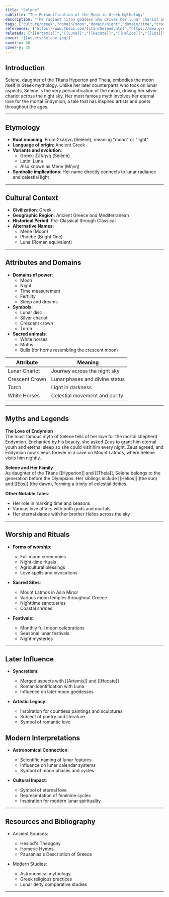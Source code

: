 ```yaml
---
title: "Selene"
subtitle: "The Personification of the Moon in Greek Mythology"
description: "The radiant Titan goddess who drives her lunar chariot across the night sky, eternally pursuing her love for the beautiful Endymion"
tags: ["culture/greek","domain/moon","domain/night","domain/time","trait/female","trait/titan"]
references: ["https://www.theoi.com/Titan/Selene.html","https://www.greekmythology.com/Other_Gods/Selene/selene.html","https://www.britannica.com/topic/Selene-Greek-goddess"]
relateds: ["[[Artemis]]","[[Luna]]","[[Hecate]]","[[Helios]]","[[Eos]]","[[Endymion]]","[[Hyperion]]","[[Theia]]"]
cover: "[[Assets/Selene.jpg]]"
cover-x: 50
cover-y: 25
---
```

## Introduction
Selene, daughter of the Titans Hyperion and Theia, embodies the moon itself in Greek mythology. Unlike her later counterparts who took on lunar aspects, Selene is the very personification of the moon, driving her silver chariot across the night sky. Her most famous myth involves her eternal love for the mortal Endymion, a tale that has inspired artists and poets throughout the ages.

---

## Etymology

- **Root meaning**: From Σελήνη (Selēnē), meaning "moon" or "light"
- **Language of origin**: Ancient Greek
- **Variants and evolution**:
  - Greek: Σελήνη (Selēnē)
  - Latin: Luna
  - Also known as Mene (Μήνη)
- **Symbolic implications**: Her name directly connects to lunar radiance and celestial light

---

## Cultural Context

- **Civilization**: Greek
- **Geographic Region**: Ancient Greece and Mediterranean
- **Historical Period**: Pre-Classical through Classical
- **Alternative Names**:
  - Mene (Moon)
  - Phoebe (Bright One)
  - Luna (Roman equivalent)

---

## Attributes and Domains

- **Domains of power**: 
  - Moon
  - Night
  - Time measurement
  - Fertility
  - Sleep and dreams
- **Symbols**: 
  - Lunar disc
  - Silver chariot
  - Crescent crown
  - Torch
- **Sacred animals**: 
  - White horses
  - Moths
  - Bulls (for horns resembling the crescent moon)

| Attribute | Meaning |
|-----------|----------|
| Lunar Chariot | Journey across the night sky |
| Crescent Crown | Lunar phases and divine status |
| Torch | Light in darkness |
| White Horses | Celestial movement and purity |

---

## Myths and Legends

**The Love of Endymion**  
The most famous myth of Selene tells of her love for the mortal shepherd Endymion. Enchanted by his beauty, she asked Zeus to grant him eternal youth and eternal sleep so she could visit him every night. Zeus agreed, and Endymion now sleeps forever in a cave on Mount Latmos, where Selene visits him nightly.

**Selene and Her Family**  
As daughter of the Titans [[Hyperion]] and [[Theia]], Selene belongs to the generation before the Olympians. Her siblings include [[Helios]] (the sun) and [[Eos]] (the dawn), forming a trinity of celestial deities.

**Other Notable Tales**:
- Her role in marking time and seasons
- Various love affairs with both gods and mortals
- Her eternal dance with her brother Helios across the sky

---

## Worship and Rituals

- **Forms of worship**: 
  - Full moon ceremonies
  - Night-time rituals
  - Agricultural blessings
  - Love spells and invocations

- **Sacred Sites**:
  - Mount Latmos in Asia Minor
  - Various moon temples throughout Greece
  - Nighttime sanctuaries
  - Coastal shrines

- **Festivals**:
  - Monthly full moon celebrations
  - Seasonal lunar festivals
  - Night mysteries

---

## Later Influence

- **Syncretism**:
  - Merged aspects with [[Artemis]] and [[Hecate]]
  - Roman identification with Luna
  - Influence on later moon goddesses

- **Artistic Legacy**:
  - Inspiration for countless paintings and sculptures
  - Subject of poetry and literature
  - Symbol of romantic love

## Modern Interpretations

- **Astronomical Connection**:
  - Scientific naming of lunar features
  - Influence on lunar calendar systems
  - Symbol of moon phases and cycles

- **Cultural Impact**:
  - Symbol of eternal love
  - Representation of feminine cycles
  - Inspiration for modern lunar spirituality

---

## Resources and Bibliography

- Ancient Sources:
  - Hesiod's Theogony
  - Homeric Hymns
  - Pausanias's Description of Greece
  
- Modern Studies:
  - Astronomical mythology
  - Greek religious practices
  - Lunar deity comparative studies

---